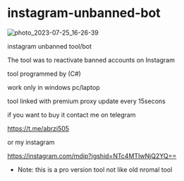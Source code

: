 # instagram-unbanned-bot

![photo_2023-07-25_16-26-39](https://files.catbox.moe/foc5jd.jpg)

instagram unbanned tool/bot

 The tool was to reactivate banned accounts on Instagram


tool programmed by (C#)

work only in windows pc/laptop

tool linked with premium proxy update every 15secons 


if you want to buy it contact me on telegram

https://t.me/abrzi505

or my instagram

https://instagram.com/mdip?igshid=NTc4MTIwNjQ2YQ==




* Note: this is a pro version tool not like old nromal tool
